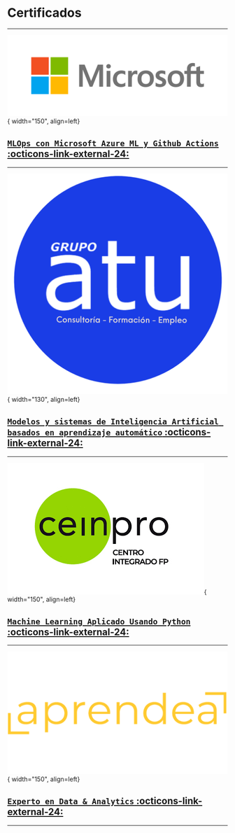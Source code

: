 # **Certificados** 
---
![Microsoft Logo](images/Microsoft_logo.jpg){ width="150", align=left}
## [`MLOps con Microsoft Azure ML y Github Actions` :octicons-link-external-24:](files/Diploma_ml_ops.pdf)
---
![Grupo ATU](images/ATU_logo_2.png){ width="130", align=left}
## [`Modelos y sistemas de Inteligencia Artificial basados en aprendizaje automático` :octicons-link-external-24:]()
---
![CEINPRO](images/ceinpro_logo.jpg){ width="150", align=left}
## [`Machine Learning Aplicado Usando Python` :octicons-link-external-24:](files/Diploma_CEINPRO_ML.pdf)
---
![Aprendea](images/aprendea_logo.png){ width="150", align=left}
## [`Experto en Data & Analytics` :octicons-link-external-24:](files/Diploma_data_analytics.pdf)
---

